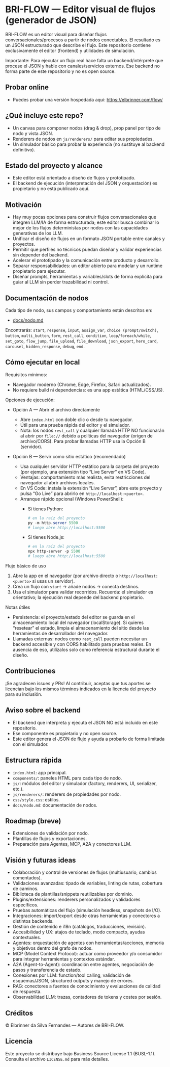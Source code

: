 # BRI-FLOW — Editor visual de flujos (generador de JSON)

BRI-FLOW es un editor visual para diseñar flujos conversacionales/procesos a partir de nodos conectables. El resultado es un JSON estructurado que describe el flujo. Este repositorio contiene exclusivamente el editor (frontend) y utilidades de simulación. 

Importante: Para ejecutar un flujo real hace falta un backend/intérprete que procese el JSON y hable con canales/servicios externos. Ese backend no forma parte de este repositorio y no es open source.

## Probar online
- Puedes probar una versión hospedada aquí: https://elbrinner.com/flow/

## ¿Qué incluye este repo?
- Un canvas para componer nodos (drag & drop), prop panel por tipo de nodo y vista JSON.
- Renderers de nodos en `js/renderers/` para editar sus propiedades.
- Un simulador básico para probar la experiencia (no sustituye al backend definitivo).

## Estado del proyecto y alcance
- Este editor está orientado a diseño de flujos y prototipado.
- El backend de ejecución (interpretación del JSON y orquestación) es propietario y no está publicado aquí.

## Motivación
- Hay muy pocas opciones para construir flujos conversacionales que integren LLM/IA de forma estructurada; este editor busca combinar lo mejor de los flujos deterministas por nodos con las capacidades generativas de los LLM.
- Unificar el diseño de flujos en un formato JSON portable entre canales y proyectos.
- Permitir que perfiles no técnicos puedan diseñar y validar experiencias sin depender del backend.
- Acelerar el prototipado y la comunicación entre producto y desarrollo.
- Separar responsabilidades: un editor abierto para modelar y un runtime propietario para ejecutar.
- Diseñar prompts, herramientas y variables/slots de forma explícita para guiar al LLM sin perder trazabilidad ni control.

## Documentación de nodos
Cada tipo de nodo, sus campos y comportamiento están descritos en:

- [docs/nodo.md](docs/nodo.md)

Encontrarás: `start`, `response`, `input`, `assign_var`, `choice (prompt/switch)`, `button`, `multi_button`, `form`, `rest_call`, `condition`, `loop/foreach/while`, `set_goto`, `flow_jump`, `file_upload`, `file_download`, `json_export`, `hero_card`, `carousel`, `hidden_response`, `debug`, `end`.

## Cómo ejecutar en local

Requisitos mínimos:
- Navegador moderno (Chrome, Edge, Firefox, Safari actualizados).
- No requiere build ni dependencias: es una app estática (HTML/CSS/JS).

Opciones de ejecución:

- Opción A — Abrir el archivo directamente
  - Abre `index.html` con doble clic o desde tu navegador.
  - Útil para una prueba rápida del editor y el simulador.
  - Nota: los nodos `rest_call` y cualquier llamada HTTP NO funcionarán al abrir por `file://` debido a políticas del navegador (origen de archivo/CORS). Para probar llamadas HTTP usa la Opción B (servidor).

- Opción B — Servir como sitio estático (recomendado)
  - Usa cualquier servidor HTTP estático para la carpeta del proyecto (por ejemplo, una extensión tipo “Live Server” en VS Code).
  - Ventajas: comportamiento más realista, evita restricciones del navegador al abrir archivos locales.
  - En VS Code: instala la extensión “Live Server”, abre este proyecto y pulsa “Go Live” para abrirlo en `http://localhost:<puerto>`.
  - Arranque rápido opcional (Windows PowerShell):
    - Si tienes Python:
      
      ```powershell
      # en la raíz del proyecto
      py -m http.server 5500
      # luego abre http://localhost:5500
      ```

    - Si tienes Node.js:

      ```powershell
      # en la raíz del proyecto
      npx http-server -p 5500
      # luego abre http://localhost:5500
      ```

Flujo básico de uso
1) Abre la app en el navegador (por archivo directo o `http://localhost:<puerto>` si usas un servidor).
2) Crea un flujo con `start` → añade nodos → conecta destinos.
3) Usa el simulador para validar recorridos. Recuerda: el simulador es orientativo; la ejecución real depende del backend propietario.

Notas útiles
- Persistencia: el proyecto/estado del editor se guarda en el almacenamiento local del navegador (localStorage). Si quieres “resetear” el estado, limpia el almacenamiento del sitio desde las herramientas de desarrollador del navegador.
- Llamadas externas: nodos como `rest_call` pueden necesitar un backend accesible y con CORS habilitado para pruebas reales. En ausencia de eso, utilízalos solo como referencia estructural durante el diseño.

## Contribuciones
¡Se agradecen issues y PRs! Al contribuir, aceptas que tus aportes se licencian bajo los mismos términos indicados en la licencia del proyecto para su inclusión.

 

## Aviso sobre el backend
- El backend que interpreta y ejecuta el JSON NO está incluido en este repositorio.
- Ese componente es propietario y no open source.
- Este editor genera el JSON de flujo y ayuda a probarlo de forma limitada con el simulador.

## Estructura rápida
- `index.html`: app principal.
- `components/`: paneles HTML para cada tipo de nodo.
- `js/`: módulos del editor y simulador (factory, renderers, UI, serializer, etc.).
- `js/renderers/`: renderers de propiedades por nodo.
- `css/style.css`: estilos.
- `docs/nodo.md`: documentación de nodos.

## Roadmap (breve)
- Extensiones de validación por nodo.
- Plantillas de flujos y exportaciones.
- Preparación para Agentes, MCP, A2A y conectores LLM.

## Visión y futuras ideas
- Colaboración y control de versiones de flujos (multiusuario, cambios comentados).
- Validaciones avanzadas: tipado de variables, linting de rutas, cobertura de caminos.
- Biblioteca de plantillas/snippets reutilizables por dominio.
- Plugins/extensiones: renderers personalizados y validadores específicos.
- Pruebas automáticas del flujo (simulación headless, snapshots de I/O).
- Integraciones: import/export desde otras herramientas y conectores a distintos backends.
- Gestión de contenido e i18n (catálogos, traducciones, revisión).
- Accesibilidad y UX: atajos de teclado, modo compacto, ayudas contextuales.
- Agentes: orquestación de agentes con herramientas/acciones, memoria y objetivos dentro del grafo de nodos.
- MCP (Model Context Protocol): actuar como proveedor y/o consumidor para integrar herramientas y contextos estándar.
- A2A (Agent-to-Agent): coordinación entre agentes, negociación de pasos y transferencia de estado.
- Conexiones por LLM: function/tool calling, validación de esquemas/JSON, structured outputs y manejo de errores.
- RAG: conectores a fuentes de conocimiento y evaluaciones de calidad de respuesta.
- Observabilidad LLM: trazas, contadores de tokens y costes por sesión.

## Créditos
© Elbrinner da Silva Fernandes — Autores de BRI-FLOW.

## Licencia
Este proyecto se distribuye bajo Business Source License 1.1 (BUSL-1.1). Consulta el archivo `LICENSE.md` para más detalles.
